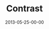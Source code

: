 ---
layout: message
category: message
series: "GoodSex"
title: "Contrast"
date: 2013-05-25-00-00
message_id: 788
audio: "http://s3.amazonaws.com/crossroads-media/media/legacy/mp3/goodsex_02.mp3"
audio-duration: "55:59"
program: "http://s3.amazonaws.com/crossroads-media/media/legacy/documents/05_25-26_13Program_LO.pdf"
description: "Brian talks about the biggest sexual topic in our culture. (This message contains adult content.)"
video: "https://s3.amazonaws.com/crossroadsvideomessages/goodsex_02.mp4"
video-duration: "56:06"
video-image: "http://s3.amazonaws.com/crossroads-media/images/legacy/content/goodsex_02-still.jpg"
explicit: true
---